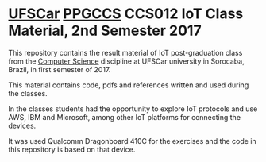 # [UFSCar](http://www.ufscar.br) [PPGCCS](http://www.ppgccs.net) CCS012 IoT Class Material, 2nd Semester 2017  

This repository contains the result material of IoT post-graduation class from the
[Computer Science](http://www.ppgccs.net) discipline at UFSCar university in Sorocaba, Brazil, in first semester of 2017.  

This material contains code, pdfs and references written and used during the classes.

In the classes students had the opportunity to explore IoT protocols and use
AWS, IBM and Microsoft, among other IoT platforms for connecting the devices.

It was used Qualcomm Dragonboard 410C for the exercises and the code in this repository
is based on that device.
